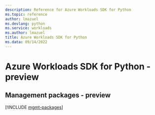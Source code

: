```yaml
---
description: Reference for Azure Workloads SDK for Python
ms.topic: reference
author: lmazuel
ms.devlang: python
ms.service: workloads
ms.author: lmazuel
title: Azure Workloads SDK for Python
ms.data: 09/14/2022
---
```

# Azure Workloads SDK for Python - preview

## Management packages - preview
[!INCLUDE [mgmt-packages](workloads-mgmt-index.md)]